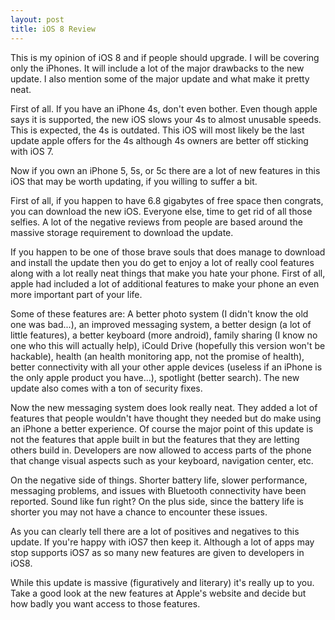 ```yaml
---
layout: post
title: iOS 8 Review
---
```


This is my opinion of iOS 8 and if people should upgrade. 
I will be covering only the iPhones. It will include a lot 
of the major drawbacks to the new update. I also mention some 
of the major update and what make it pretty neat.

First of all. If you have an iPhone 4s, don't even bother. Even 
though apple says it is supported, the new iOS slows your 4s to 
almost unusable speeds. This is expected, the 4s is outdated. This 
iOS will most likely be the last update apple offers for the 4s 
although 4s owners are better off sticking with iOS 7.

Now if you own an iPhone 5, 5s, or 5c there are a lot of new 
features in this iOS that may be worth updating, if you willing 
to suffer a bit.

First of all, if you happen to have 6.8 gigabytes of free space 
then congrats, you can download the new iOS. Everyone else, time 
to get rid of all those selfies. A lot of the negative reviews 
from people are based around the massive storage requirement to 
download the update.

If you happen to be one of those brave souls that does manage to 
download and install the update then you do get to enjoy a lot of 
really cool features along with a lot really neat things that make 
you hate your phone. First of all, apple had included a lot of 
additional features to make your phone an even more important part 
of your life. 

Some of these features are: A better photo system (I didn't know 
the old one was bad...), an improved messaging system, a better design 
(a lot of little features), a better keyboard (more android), family 
sharing (I know no one who this will actually help), iCould Drive 
(hopefully this version won't be hackable), health (an health monitoring 
app, not the promise of health), better connectivity with all your other 
apple devices (useless if an iPhone is the only apple product you have...), 
spotlight (better search). The new update also comes with a ton of security 
fixes.

Now the new messaging system does look really neat. They added a lot of 
features that people wouldn't have thought they needed but do make 
using an iPhone a better experience. Of course the major point of 
this update is not the features that apple built in but the features 
that they are letting others build in. Developers are now allowed 
to access parts of the phone that change visual aspects such as 
your keyboard, navigation center, etc.

On the negative side of things. Shorter battery life, slower performance, 
messaging problems, and issues with Bluetooth connectivity have 
been reported. Sound like fun right? On the plus side, since 
the battery life is shorter you may not have a chance to 
encounter these issues.

As you can clearly tell there are a lot of positives and 
negatives to this update. If you're happy with iOS7 then 
keep it. Although a lot of apps may stop supports iOS7 as 
so many new features are given to developers in iOS8.

While this update is massive (figuratively and literary) 
it's really up to you. Take a good look at the new features 
at Apple's website and decide but how badly you want access 
to those features.